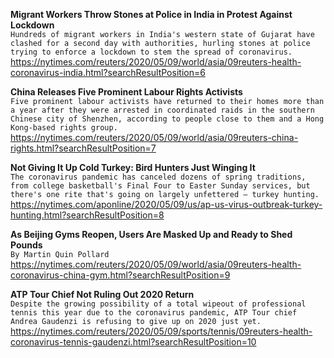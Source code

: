 **Migrant Workers Throw Stones at Police in India in Protest Against Lockdown**\
`Hundreds of migrant workers in India's western state of Gujarat have clashed for a second day with authorities, hurling stones at police trying to enforce a lockdown to stem the spread of coronavirus.`\
https://nytimes.com/reuters/2020/05/09/world/asia/09reuters-health-coronavirus-india.html?searchResultPosition=6

**China Releases Five Prominent Labour Rights Activists**\
`Five prominent labour activists have returned to their homes more than a year after they were arrested in coordinated raids in the southern Chinese city of Shenzhen, according to people close to them and a Hong Kong-based rights group.`\
https://nytimes.com/reuters/2020/05/09/world/asia/09reuters-china-rights.html?searchResultPosition=7

**Not Giving It Up Cold Turkey: Bird Hunters Just Winging It**\
`The coronavirus pandemic has canceled dozens of spring traditions, from college basketball's Final Four to Easter Sunday services, but there's one rite that's going on largely unfettered — turkey hunting.`\
https://nytimes.com/aponline/2020/05/09/us/ap-us-virus-outbreak-turkey-hunting.html?searchResultPosition=8

**As Beijing Gyms Reopen, Users Are Masked Up and Ready to Shed Pounds**\
`By Martin Quin Pollard`\
https://nytimes.com/reuters/2020/05/09/world/asia/09reuters-health-coronavirus-china-gym.html?searchResultPosition=9

**ATP Tour Chief Not Ruling Out 2020 Return**\
`Despite the growing possibility of a total wipeout of professional tennis this year due to the coronavirus pandemic, ATP Tour chief Andrea Gaudenzi is refusing to give up on 2020 just yet.`\
https://nytimes.com/reuters/2020/05/09/sports/tennis/09reuters-health-coronavirus-tennis-gaudenzi.html?searchResultPosition=10

